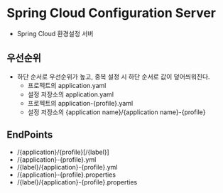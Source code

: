 # Spring Cloud Configuration Server

- Spring Cloud 환경설정 서버


## 우선순위

- 하단 순서로 우선순위가 높고, 중복 설정 시 하단 순서로 값이 덮어씌워진다.
  - 프로젝트의 application.yaml
  - 설정 저장소의 application.yaml
  - 프로젝트의 application-{profile}.yaml
  - 설정 저장소의 {application name}/{application name}-{profile}

## EndPoints

- /{application}/{profile}[/{label}]
- /{application}-{profile}.yml
- /{label}/{application}-{profile}.yml
- /{application}-{profile}.properties
- /{label}/{application}-{profile}.properties
